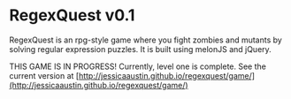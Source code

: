 RegexQuest v0.1
================

RegexQuest is an rpg-style game where you fight zombies and mutants by solving regular expression puzzles. It is built using melonJS and jQuery.

THIS GAME IS IN PROGRESS! Currently, level one is complete. See the current version at [http://jessicaaustin.github.io/regexquest/game/](http://jessicaaustin.github.io/regexquest/game/)
